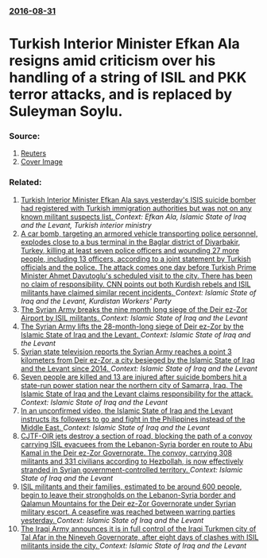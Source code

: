 ### [2016-08-31](/news/2016/08/31/index.md)

# Turkish Interior Minister Efkan Ala resigns amid criticism over his handling of a string of ISIL and PKK terror attacks, and is replaced by Suleyman Soylu. 




### Source:

1. [Reuters](http://www.reuters.com/article/us-turkey-security-minister-idUSKCN1162J1?il=0)
1. [Cover Image](http://s3.reutersmedia.net/resources/r/?m=02&d=20160831&t=2&i=1151765091&w=&fh=545px&fw=&ll=&pl=&sq=&r=LYNXNPEC7U1Q7)

### Related:

1. [Turkish Interior Minister Efkan Ala says yesterday's ISIS suicide bomber had registered with Turkish immigration authorities but was not on any known militant suspects list. ](/news/2016/01/13/turkish-interior-minister-efkan-ala-says-yesterday-s-isis-suicide-bomber-had-registered-with-turkish-immigration-authorities-but-was-not-on.md) _Context: Efkan Ala, Islamic State of Iraq and the Levant, Turkish interior ministry_
2. [A car bomb, targeting an armored vehicle transporting police personnel, explodes close to a bus terminal in the Baglar district of Diyarbakir, Turkey, killing at least seven police officers and wounding 27 more people, including 13 officers, according to a joint statement by Turkish officials and the police. The attack comes one day before Turkish Prime Minister Ahmet Davutoglu's scheduled visit to the city. There has been no claim of responsibility. CNN points out both Kurdish rebels and ISIL militants have claimed similar recent incidents. ](/news/2016/03/31/a-car-bomb-targeting-an-armored-vehicle-transporting-police-personnel-explodes-close-to-a-bus-terminal-in-the-baalar-district-of-diyarbak.md) _Context: Islamic State of Iraq and the Levant, Kurdistan Workers' Party_
3. [The Syrian Army breaks the nine month long siege of the Deir ez-Zor Airport by ISIL militants. ](/news/2017/09/9/the-syrian-army-breaks-the-nine-month-long-siege-of-the-deir-ez-zor-airport-by-isil-militants.md) _Context: Islamic State of Iraq and the Levant_
4. [The Syrian Army lifts the 28-month-long siege of Deir ez-Zor by the Islamic State of Iraq and the Levant. ](/news/2017/09/5/the-syrian-army-lifts-the-28-month-long-siege-of-deir-ez-zor-by-the-islamic-state-of-iraq-and-the-levant.md) _Context: Islamic State of Iraq and the Levant_
5. [Syrian state television reports the Syrian Army reaches a point 3 kilometers from Deir ez-Zor, a city besieged by the Islamic State of Iraq and the Levant since 2014. ](/news/2017/09/4/syrian-state-television-reports-the-syrian-army-reaches-a-point-3-kilometers-from-deir-ez-zor-a-city-besieged-by-the-islamic-state-of-iraq.md) _Context: Islamic State of Iraq and the Levant_
6. [Seven people are killed and 13 are injured after suicide bombers hit a state-run power station near the northern city of Samarra, Iraq. The Islamic State of Iraq and the Levant claims responsibility for the attack. ](/news/2017/09/2/seven-people-are-killed-and-13-are-injured-after-suicide-bombers-hit-a-state-run-power-station-near-the-northern-city-of-samarra-iraq-the.md) _Context: Islamic State of Iraq and the Levant_
7. [In an unconfirmed video, the Islamic State of Iraq and the Levant instructs its followers to go and fight in the Philippines instead of the Middle East. ](/news/2017/09/12/in-an-unconfirmed-video-the-islamic-state-of-iraq-and-the-levant-instructs-its-followers-to-go-and-fight-in-the-philippines-instead-of-the.md) _Context: Islamic State of Iraq and the Levant_
8. [CJTF-OIR jets destroy a section of road, blocking the path of a convoy carrying ISIL evacuees from the Lebanon-Syria border en route to Abu Kamal in the Deir ez-Zor Governorate. The convoy, carrying 308 militants and 331 civilians according to Hezbollah, is now effectively stranded in Syrian government-controlled territory. ](/news/2017/08/30/cjtfaoir-jets-destroy-a-section-of-road-blocking-the-path-of-a-convoy-carrying-isil-evacuees-from-the-lebanonasyria-border-en-route-to.md) _Context: Islamic State of Iraq and the Levant_
9. [ISIL militants and their families, estimated to be around 600 people, begin to leave their strongholds on the Lebanon-Syria border and Qalamun Mountains for the Deir ez-Zor Governorate under Syrian military escort. A ceasefire was reached between warring parties yesterday. ](/news/2017/08/28/isil-militants-and-their-families-estimated-to-be-around-600-people-begin-to-leave-their-strongholds-on-the-lebanonasyria-border-and-qal.md) _Context: Islamic State of Iraq and the Levant_
10. [The Iraqi Army announces it is in full control of the Iraqi Turkmen city of Tal Afar in the Nineveh Governorate, after eight days of clashes with ISIL militants inside the city. ](/news/2017/08/27/the-iraqi-army-announces-it-is-in-full-control-of-the-iraqi-turkmen-city-of-tal-afar-in-the-nineveh-governorate-after-eight-days-of-clashes.md) _Context: Islamic State of Iraq and the Levant_
